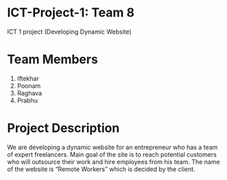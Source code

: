 # ICT-Project-1: Team 8
ICT 1 project (Developing Dynamic Website)


# Team Members
1. Iftekhar
2. Poonam
3. Raghava
4. Prabhu

# Project Description
We are developing a dynamic website for an entrepreneur who has a team of expert freelancers. Main goal of the site is to reach potential customers who will outsource their work and hire employees from his team. The name of the website is “Remote Workers” which is decided by the client.
